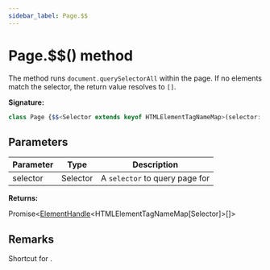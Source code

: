```yaml
---
sidebar_label: Page.$$
---
```

# Page.$$() method

The method runs `document.querySelectorAll` within the page. If no elements match the selector, the return value resolves to `[]`.

**Signature:**

```typescript
class Page {$$<Selector extends keyof HTMLElementTagNameMap>(selector: Selector): Promise<ElementHandle<HTMLElementTagNameMap[Selector]>[]>;}
```

## Parameters

|  Parameter | Type | Description |
|  --- | --- | --- |
|  selector | Selector | A <code>selector</code> to query page for |

**Returns:**

Promise&lt;[ElementHandle](./puppeteer.elementhandle.md)&lt;HTMLElementTagNameMap\[Selector\]&gt;\[\]&gt;

## Remarks

Shortcut for .

